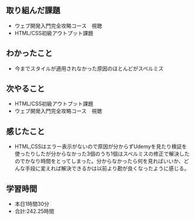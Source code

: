 ## 取り組んだ課題
- ウェブ開発入門完全攻略コース　視聴
- HTML/CSS初級アウトプット課題
## わかったこと
- 今までスタイルが適用されなかった原因のほとんどがスペルミス
## 次やること
- HTML/CSS初級アウトプット課題
- ウェブ開発入門完全攻略コース　視聴
## 感じたこと
- HTML,CSSはエラー表示がないので原因が分からずUdemyを見たり検証を使ったりしたが分からなかった3個のうち1個はスペルミスの修正で解決したのでかなり時間をとってしまった。分からなかったら何を見ればいいか、どんな手段に変えれば解決できるかは以前より勘が良くなったように感じる。
## 学習時間
- 本日1時間30分<br>
- 合計:242.25時間
